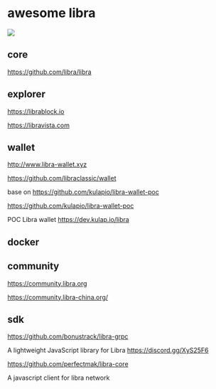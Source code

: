 # awesome libra

![](https://avatars2.githubusercontent.com/u/48265171?s=200&v=4)

## core

https://github.com/libra/libra

## explorer

https://librablock.io

https://libravista.com


## wallet

http://www.libra-wallet.xyz

https://github.com/libraclassic/wallet 

base on https://github.com/kulapio/libra-wallet-poc

https://github.com/kulapio/libra-wallet-poc

POC Libra wallet https://dev.kulap.io/libra

## docker

## community

https://community.libra.org

https://community.libra-china.org/

## sdk

https://github.com/bonustrack/libra-grpc

A lightweight JavaScript library for Libra https://discord.gg/XyS25F6

https://github.com/perfectmak/libra-core

A javascript client for libra network
